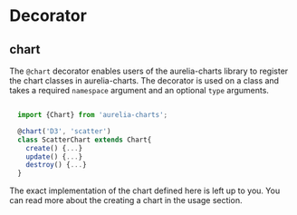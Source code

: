 # Decorator

## chart

The `@chart` decorator enables users of the aurelia-charts library to register
the chart classes in aurelia-charts. The decorator is used on a class and takes
a required `namespace` argument and an optional `type` arguments.

```js

  import {Chart} from 'aurelia-charts';

  @chart('D3', 'scatter')
  class ScatterChart extends Chart{
    create() {...}
    update() {...}
    destroy() {...}
  }

```

The exact implementation of the chart defined here is left up to you. You can
read more about the creating a chart in the usage section.
